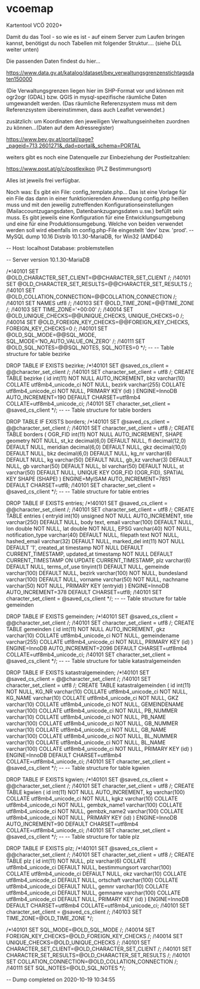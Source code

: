 # vcoemap
Kartentool VCÖ 2020+

Damit du das Tool - so wie es ist - auf einem Server zum Laufen bringen kannst, benötigst du noch Tabellen mit folgender Struktur.... (siehe DLL weiter unten)

Die passenden Daten findest du hier...

https://www.data.gv.at/katalog/dataset/bev_verwaltungsgrenzenstichtagsdaten150000

(Die Verwaltungsgrenzen liegen hier im SHP-Format vor und können mit ogr2ogr (GDAL) bzw. QGIS in mysql-spezifische räumliche Daten umgewandelt werden. (Das räumliche Referenzsystem muss mit dem Referenzsystem übereinstimmen, dass auch Leaflet verwendet.)

zusätzlich: um Koordinaten den jeweiligen Verwaltungseinheiten zuordnen zu können...(Daten auf dem Adressregister)

https://www.bev.gv.at/portal/page?_pageid=713,2601271&_dad=portal&_schema=PORTAL

weiters gibt es noch eine Datenquelle zur Einbeziehung der Postleitzahlen:

https://www.post.at/g/c/postlexikon (PLZ Bestimmungsort)

Alles ist jeweils frei verfügbar.

Noch was: Es gibt ein File: config_template.php... Das ist eine Vorlage für ein File das dann in einer funktionierenden Anwendung config.php heißen muss und mit den jeweilig zutreffenden Konfigurationseinstellungen (Mailaccountzugangsdaten, Datenbankzugangsdaten u.sw.) befüllt sein muss. Es gibt jeweils eine Konfiguration für eine Entwicklungsumgebung und eine für eine Produktionsumgebung. Welche von beiden verwendet werden soll wird ebenfalls im config.php-File eingestellt 'dev' bzw. 'prod'.
-- MySQL dump 10.16 Distrib 10.1.30-MariaDB, for Win32 (AMD64)

-- Host: localhost Database: problemstellen

-- Server version 10.1.30-MariaDB

/*!40101 SET @OLD_CHARACTER_SET_CLIENT=@@CHARACTER_SET_CLIENT /; /!40101 SET @OLD_CHARACTER_SET_RESULTS=@@CHARACTER_SET_RESULTS /; /!40101 SET @OLD_COLLATION_CONNECTION=@@COLLATION_CONNECTION /; /!40101 SET NAMES utf8 /; /!40103 SET @OLD_TIME_ZONE=@@TIME_ZONE /; /!40103 SET TIME_ZONE='+00:00' /; /!40014 SET @OLD_UNIQUE_CHECKS=@@UNIQUE_CHECKS, UNIQUE_CHECKS=0 /; /!40014 SET @OLD_FOREIGN_KEY_CHECKS=@@FOREIGN_KEY_CHECKS, FOREIGN_KEY_CHECKS=0 /; /!40101 SET @OLD_SQL_MODE=@@SQL_MODE, SQL_MODE='NO_AUTO_VALUE_ON_ZERO' /; /!40111 SET @OLD_SQL_NOTES=@@SQL_NOTES, SQL_NOTES=0 */;
-- -- Table structure for table bezirke

DROP TABLE IF EXISTS bezirke; /*!40101 SET @saved_cs_client = @@character_set_client /; /!40101 SET character_set_client = utf8 /; CREATE TABLE bezirke ( id int(11) NOT NULL AUTO_INCREMENT, bkz varchar(10) COLLATE utf8mb4_unicode_ci NOT NULL, bezirk varchar(255) COLLATE utf8mb4_unicode_ci NOT NULL, PRIMARY KEY (id) ) ENGINE=InnoDB AUTO_INCREMENT=190 DEFAULT CHARSET=utf8mb4 COLLATE=utf8mb4_unicode_ci; /!40101 SET character_set_client = @saved_cs_client */;
-- -- Table structure for table borders

DROP TABLE IF EXISTS borders; /*!40101 SET @saved_cs_client = @@character_set_client /; /!40101 SET character_set_client = utf8 /; CREATE TABLE borders ( OGR_FID int(11) NOT NULL AUTO_INCREMENT, SHAPE geometry NOT NULL, st_kz decimal(6,0) DEFAULT NULL, fl decimal(12,0) DEFAULT NULL, meridian decimal(6,0) DEFAULT NULL, gkz decimal(10,0) DEFAULT NULL, bkz decimal(6,0) DEFAULT NULL, kg_nr varchar(6) DEFAULT NULL, kg varchar(50) DEFAULT NULL, gb_kz varchar(3) DEFAULT NULL, gb varchar(50) DEFAULT NULL, bl varchar(50) DEFAULT NULL, st varchar(50) DEFAULT NULL, UNIQUE KEY OGR_FID (OGR_FID), SPATIAL KEY SHAPE (SHAPE) ) ENGINE=MyISAM AUTO_INCREMENT=7851 DEFAULT CHARSET=utf8; /!40101 SET character_set_client = @saved_cs_client */;
-- -- Table structure for table entries

DROP TABLE IF EXISTS entries; /*!40101 SET @saved_cs_client = @@character_set_client /; /!40101 SET character_set_client = utf8 /; CREATE TABLE entries ( entryid int(10) unsigned NOT NULL AUTO_INCREMENT, title varchar(250) DEFAULT NULL, body text, email varchar(100) DEFAULT NULL, lon double NOT NULL, lat double NOT NULL, EPSG varchar(40) NOT NULL, notification_type varchar(40) DEFAULT NULL, filepath text NOT NULL, hashed_email varchar(32) DEFAULT NULL, marked_del int(11) NOT NULL DEFAULT '1', created_at timestamp NOT NULL DEFAULT CURRENT_TIMESTAMP, updated_at timestamp NOT NULL DEFAULT CURRENT_TIMESTAMP ON UPDATE CURRENT_TIMESTAMP, plz varchar(6) DEFAULT NULL, terms_of_use tinyint(1) DEFAULT NULL, gemeinde varchar(100) DEFAULT NULL, bezirk varchar(100) NOT NULL, bundesland varchar(100) DEFAULT NULL, vorname varchar(50) NOT NULL, nachname varchar(50) NOT NULL, PRIMARY KEY (entryid) ) ENGINE=InnoDB AUTO_INCREMENT=378 DEFAULT CHARSET=utf8; /!40101 SET character_set_client = @saved_cs_client */;
-- -- Table structure for table gemeinden

DROP TABLE IF EXISTS gemeinden; /*!40101 SET @saved_cs_client = @@character_set_client /; /!40101 SET character_set_client = utf8 /; CREATE TABLE gemeinden ( id int(11) NOT NULL AUTO_INCREMENT, gkz varchar(10) COLLATE utf8mb4_unicode_ci NOT NULL, gemeindename varchar(255) COLLATE utf8mb4_unicode_ci NOT NULL, PRIMARY KEY (id) ) ENGINE=InnoDB AUTO_INCREMENT=2096 DEFAULT CHARSET=utf8mb4 COLLATE=utf8mb4_unicode_ci; /!40101 SET character_set_client = @saved_cs_client */;
-- -- Table structure for table katastralgemeinden

DROP TABLE IF EXISTS katastralgemeinden; /*!40101 SET @saved_cs_client = @@character_set_client /; /!40101 SET character_set_client = utf8 /; CREATE TABLE katastralgemeinden ( id int(11) NOT NULL, KG_NR varchar(10) COLLATE utf8mb4_unicode_ci NOT NULL, KG_NAME varchar(10) COLLATE utf8mb4_unicode_ci NOT NULL, GKZ varchar(10) COLLATE utf8mb4_unicode_ci NOT NULL, GEMEINDENAME varchar(100) COLLATE utf8mb4_unicode_ci NOT NULL, PB_NUMMER varchar(10) COLLATE utf8mb4_unicode_ci NOT NULL, PB_NAME varchar(100) COLLATE utf8mb4_unicode_ci NOT NULL, GB_NUMMER varchar(10) COLLATE utf8mb4_unicode_ci NOT NULL, GB_NAME varchar(100) COLLATE utf8mb4_unicode_ci NOT NULL, BL_NUMMER varchar(10) COLLATE utf8mb4_unicode_ci NOT NULL, BL_NAME varchar(100) COLLATE utf8mb4_unicode_ci NOT NULL, PRIMARY KEY (id) ) ENGINE=InnoDB DEFAULT CHARSET=utf8mb4 COLLATE=utf8mb4_unicode_ci; /!40101 SET character_set_client = @saved_cs_client */;
-- -- Table structure for table kgwien

DROP TABLE IF EXISTS kgwien; /*!40101 SET @saved_cs_client = @@character_set_client /; /!40101 SET character_set_client = utf8 /; CREATE TABLE kgwien ( id int(11) NOT NULL AUTO_INCREMENT, kg varchar(100) COLLATE utf8mb4_unicode_ci NOT NULL, kgkz varchar(10) COLLATE utf8mb4_unicode_ci NOT NULL, gembzk_name1 varchar(100) COLLATE utf8mb4_unicode_ci NOT NULL, gembzk_name2 varchar(100) COLLATE utf8mb4_unicode_ci NOT NULL, PRIMARY KEY (id) ) ENGINE=InnoDB AUTO_INCREMENT=90 DEFAULT CHARSET=utf8mb4 COLLATE=utf8mb4_unicode_ci; /!40101 SET character_set_client = @saved_cs_client */;
-- -- Table structure for table plz

DROP TABLE IF EXISTS plz; /*!40101 SET @saved_cs_client = @@character_set_client /; /!40101 SET character_set_client = utf8 /; CREATE TABLE plz ( id int(11) NOT NULL, plz varchar(6) COLLATE utf8mb4_unicode_ci DEFAULT NULL, bestimmungsort varchar(100) COLLATE utf8mb4_unicode_ci DEFAULT NULL, okz varchar(10) COLLATE utf8mb4_unicode_ci DEFAULT NULL, ortschaft varchar(100) COLLATE utf8mb4_unicode_ci DEFAULT NULL, gemnr varchar(10) COLLATE utf8mb4_unicode_ci DEFAULT NULL, gemname varchar(100) COLLATE utf8mb4_unicode_ci DEFAULT NULL, PRIMARY KEY (id) ) ENGINE=InnoDB DEFAULT CHARSET=utf8mb4 COLLATE=utf8mb4_unicode_ci; /!40101 SET character_set_client = @saved_cs_client /; /!40103 SET TIME_ZONE=@OLD_TIME_ZONE */;

/*!40101 SET SQL_MODE=@OLD_SQL_MODE /; /!40014 SET FOREIGN_KEY_CHECKS=@OLD_FOREIGN_KEY_CHECKS /; /!40014 SET UNIQUE_CHECKS=@OLD_UNIQUE_CHECKS /; /!40101 SET CHARACTER_SET_CLIENT=@OLD_CHARACTER_SET_CLIENT /; /!40101 SET CHARACTER_SET_RESULTS=@OLD_CHARACTER_SET_RESULTS /; /!40101 SET COLLATION_CONNECTION=@OLD_COLLATION_CONNECTION /; /!40111 SET SQL_NOTES=@OLD_SQL_NOTES */;

-- Dump completed on 2020-10-19 10:34:55
